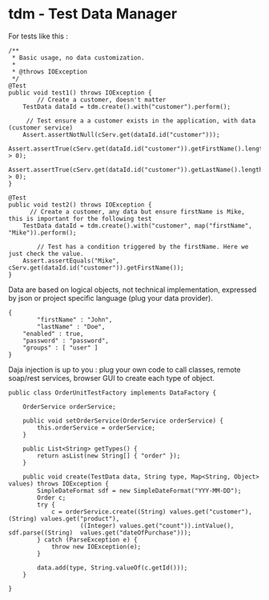 # tdm - Test Data Manager


For tests like this : 

	/**
	 * Basic usage, no data customization.
	 * 
	 * @throws IOException
	 */
	@Test
	public void test1() throws IOException {
    		// Create a customer, doesn't matter
		TestData dataId = tdm.create().with("customer").perform();

   		 // Test ensure a a customer exists in the application, with data (customer service)
		Assert.assertNotNull(cServ.get(dataId.id("customer")));
		Assert.assertTrue(cServ.get(dataId.id("customer")).getFirstName().length() > 0);
		Assert.assertTrue(cServ.get(dataId.id("customer")).getLastName().length() > 0);
	}

	@Test
	public void test2() throws IOException {
  		  // Create a customer, any data but ensure firstName is Mike, this is important for the following test
		TestData dataId = tdm.create().with("customer", map("firstName", "Mike")).perform();

		    // Test has a condition triggered by the firstName. Here we just check the value. 
		Assert.assertEquals("Mike", cServ.get(dataId.id("customer")).getFirstName());
	}
 
  
Data are based on logical objects, not technical implementation, expressed by json or project specific language (plug your data provider).
  

	{  
    		"firstName" : "John",
    		"lastName" : "Doe",
	 	"enabled" : true,  
   		"password" : "password", 
   		"groups" : [ "user" ]
	}
	

Daja injection is up to you : plug your own code to call classes, remote soap/rest services, browser GUI to create each type of object. 

	public class OrderUnitTestFactory implements DataFactory {

		OrderService orderService;

		public void setOrderService(OrderService orderService) {
			this.orderService = orderService;
		}

		public List<String> getTypes() {
			return asList(new String[] { "order" });
		}

		public void create(TestData data, String type, Map<String, Object> values) throws IOException {
			SimpleDateFormat sdf = new SimpleDateFormat("YYY-MM-DD");
			Order c;
			try {
				c = orderService.create((String) values.get("customer"), (String) values.get("product"),
						((Integer) values.get("count")).intValue(), sdf.parse((String) 	values.get("dateOfPurchase")));
			} catch (ParseException e) {
				throw new IOException(e);
			}

			data.add(type, String.valueOf(c.getId()));
		}

	}

